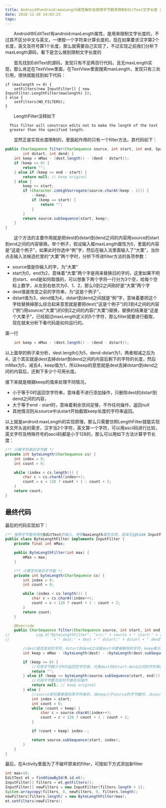 ```yaml
---
title: Android中android:maxLength属性解析及使用字节数来限制EditText文字长度（汉字算2个字符，英文算一个字符）
date: 2018-11-28 14:03:23
tags:
---
```


　　Android中EditText有android:maxLength属性，是用来限制文字长度的，不过其不区分中文与英文，一律按一个字符来计算长度的，现在如果要求汉字算2个长度，英文及符号算1个长度，那么就需要自己实现了，不过实现之前我们分析下maxLength源码，看下是怎么做到限制文字长度的

　　首先找到EditText的源码，发现只有不足两百行代码，且无maxLength实现，那么肯定在TextView里面，在TextView里面搜索maxLength，发现只有三处引用，很快就能找到如下代码：
```
if (maxlength >= 0) {
    setFilters(new InputFilter[] { new InputFilter.LengthFilter(maxlength) });
} else {
    setFilters(NO_FILTERS);
}
```

　　LengthFilter注释如下

      This filter will constrain edits not to make the length of the text
      greater than the specified length.

　　显然正是实现长度限制的，里面起作用的只有一个filter方法，其代码如下：
```java
public CharSequence filter(CharSequence source, int start, int end, Spanned dest,
        int dstart, int dend) {
    int keep = mMax - (dest.length() - (dend - dstart));
    if (keep <= 0) {
        return "";
    } else if (keep >= end - start) {
        return null; // keep original
    } else {
        keep += start;
        if (Character.isHighSurrogate(source.charAt(keep - 1))) {
            --keep;
            if (keep == start) {
                return "";
            }
        }
        return source.subSequence(start, keep);
    }
}
```

　　这个方法的主要作用就是把dest的dstart到dend之间的内容用source的start到end之间的内容替换。举个例子，假设输入框maxLength属性为5，里面的内容是“这是个例子”，如果此时你选中“例”字，然后在输入法里面输入了“大栗”，当你点击输入法候选栏里的“大栗”两个字时，分析下传进filter方法的各项参数：
- source值是你输入的字，为“大栗”
- start为0，end为2，意味着“大栗”两个字是用来替换旧的字的，这里如果不明白start、end是如何取值的，可以想象下两个字将一行分为3个空，给每个空标上数字，从左到右依次为0、1、2，那么0到2之间刚好是“大栗”两个字
- dest值是改变之前的字符串，为“这是个例子”，
- dstart值为3，dend值为4，dstart到dend之间就是“例”字，意味着要把这个字给替换掉那么综合起来意思就是要把dest(“这是个例子”)的3到4之间的内容(“例”)用source(“大栗”)的0到2之间的内容(“大栗”)替换，替换的结果是“这是个大栗子”，已经超过maxLength定义的5个字符，那么filter就要进行截取，现在就来分析下看代码是如何运行的。

第一行
```java
    int keep = mMax - (dest.length() - (dend - dstart));
```
以上面举的例子来分析，dest.length()为5，dend-dstart为1，两者相减之后为4，这个其实就是dest去掉dstart到dend之间的内容后剩下的字符的长度，然后mMax为5，减去4，keep值为1，所以keep的意思就是dest去掉dstart到dend之间的内容后，还剩下多少个可用长度。

接下来就是根据keep的值来处理不同情况，
- 小于等于0时返回空字符串，意味着不进行添加操作，只删除dest的dstart到dend之间的内容，
- 大于等于end - start时，意味着剩余空间足够，不作任何操作，返回null
- 其他情况则从source中从start开始截取keep长度的字符串返回。

以上就是android:maxLength的实现原理，那么只需要仿照LengthFilter就能实现本文开头说的需求，汉字当2个字符，英文算一个字符，可以用ascii码进行比较，英文字符及特殊符号的ascii码都是小于128的，那么可以用如下方法计算字节长度：
```java
/** 计算字符串的字节数 */
private int byteLength(CharSequence cs) {
    int index = 0;
    int count = 0;

    while (index < cs.length()) {
        char c = cs.charAt(index++);
        count = c < 128 ? count + 1 : count + 2;
    }
    return count;
}
```

## 最终代码
最后的代码实现如下：

```java
/** 按照字节数来限制EditText的输入，参照maxLength属性实现，具体见{@link InputFilter.LengthFilter} */
public class ByteLengthFilter implements InputFilter {
    private final int mMax;

    public ByteLengthFilter(int max) {
        mMax = max;
    }

    /** 计算字符串的字节数 */
    private int byteLength(CharSequence cs) {
        int index = 0;
        int count = 0;

        while (index < cs.length()) {
            char c = cs.charAt(index++);
            count = c < 128 ? count + 1 : count + 2;
        }
        return count;
    }

    @Override
    public CharSequence filter(CharSequence source, int start, int end, Spanned dest, int dstart, int dend) {
//            Log.d("ByteLengthFilter", "src:" + source + " start:" + start + " end:" + end
//                    + " dest:" + dest + " dstart:" + dstart + " dend" + dend)

        //dest是改变前的字符，dstart到dend之间是dest中要被删除的字符，keep表示还剩多少可用字节数
        int keep = mMax - (byteLength(dest) - (byteLength(dest.subSequence(dstart, dend))));

        if (keep <= 0) {
            //可用字节数少于0时返回空字符串，代表dest的dstart-dend之间的字符串要被删除
            return "";
        } else if (keep >= byteLength(source.subSequence(start, end))) {
            //可用字节数充足时不做任何操作
            return null; // keep original
        } else {
            //source是将要替换到原字符串的，当keep小于source的字节数时，从source里面截取不大于keep字节长度的字符串
            int index = start;
            int count = 0;
            while (count < keep) {
                char c = source.charAt(index++);
                count = c < 128 ? count + 1 : count + 2;
            }

            if (count > keep) index--;

            return source.subSequence(start, index);
        }
    }
}
```

最后，在Activity里面为了不破坏原来的filter，可按如下方式添加新filter
```java
int max=10;
EditText et = findViewById(R.id.et);
InputFilter[] filters = et.getFilters();
InputFilter[] newFilters = new InputFilter[filters.length + 1];
System.arraycopy(filters, 0, newFilters, 0, filters.length);
newFilters[filters.length] = new ByteLengthFilter(max);
et.setFilters(newFilters);
```
